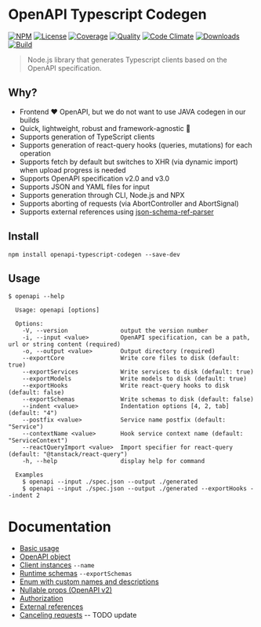 # OpenAPI Typescript Codegen

[![NPM][npm-image]][npm-url]
[![License][license-image]][license-url]
[![Coverage][coverage-image]][coverage-url]
[![Quality][quality-image]][quality-url]
[![Code Climate][climate-image]][climate-url]
[![Downloads][downloads-image]][downloads-url]
[![Build][build-image]][build-url]

> Node.js library that generates Typescript clients based on the OpenAPI specification.

## Why?

-   Frontend ❤️ OpenAPI, but we do not want to use JAVA codegen in our builds
-   Quick, lightweight, robust and framework-agnostic 🚀
-   Supports generation of TypeScript clients
-   Supports generation of react-query hooks (queries, mutations) for each operation
-   Supports fetch by default but switches to XHR (via dynamic import) when upload progress is needed
-   Supports OpenAPI specification v2.0 and v3.0
-   Supports JSON and YAML files for input
-   Supports generation through CLI, Node.js and NPX
-   Supports aborting of requests (via AbortController and AbortSignal)
-   Supports external references using [json-schema-ref-parser](https://github.com/APIDevTools/json-schema-ref-parser/)

## Install

```
npm install openapi-typescript-codegen --save-dev
```

## Usage

```
$ openapi --help

  Usage: openapi [options]

  Options:
    -V, --version               output the version number
    -i, --input <value>         OpenAPI specification, can be a path, url or string content (required)
    -o, --output <value>        Output directory (required)
    --exportCore                Write core files to disk (default: true)
    --exportServices            Write services to disk (default: true)
    --exportModels              Write models to disk (default: true)
    --exportHooks               Write react-query hooks to disk (default: false)
    --exportSchemas             Write schemas to disk (default: false)
    --indent <value>            Indentation options [4, 2, tab] (default: "4")
    --postfix <value>           Service name postfix (default: "Service")
    --contextName <value>       Hook service context name (default: "ServiceContext")
    --reactQueryImport <value>  Import specifier for react-query (default: "@tanstack/react-query")
    -h, --help                  display help for command

  Examples
    $ openapi --input ./spec.json --output ./generated
    $ openapi --input ./spec.json --output ./generated --exportHooks --indent 2
```

# Documentation

-   [Basic usage](docs/basic-usage.md)
-   [OpenAPI object](docs/openapi-object.md)
-   [Client instances](docs/client-instances.md) `--name`
-   [Runtime schemas](docs/runtime-schemas.md) `--exportSchemas`
-   [Enum with custom names and descriptions](docs/custom-enums.md)
-   [Nullable props (OpenAPI v2)](docs/nullable-props.md)
-   [Authorization](docs/authorization.md)
-   [External references](docs/external-references.md)
-   [Canceling requests](docs/canceling-requests.md) -- TODO update

[npm-url]: https://npmjs.org/package/openapi-typescript-codegen
[npm-image]: https://img.shields.io/npm/v/openapi-typescript-codegen.svg
[license-url]: LICENSE
[license-image]: http://img.shields.io/npm/l/openapi-typescript-codegen.svg
[coverage-url]: https://codecov.io/gh/ferdikoomen/openapi-typescript-codegen
[coverage-image]: https://img.shields.io/codecov/c/github/ferdikoomen/openapi-typescript-codegen.svg
[quality-url]: https://lgtm.com/projects/g/ferdikoomen/openapi-typescript-codegen
[quality-image]: https://img.shields.io/lgtm/grade/javascript/g/ferdikoomen/openapi-typescript-codegen.svg
[climate-url]: https://codeclimate.com/github/ferdikoomen/openapi-typescript-codegen
[climate-image]: https://img.shields.io/codeclimate/maintainability/ferdikoomen/openapi-typescript-codegen.svg
[downloads-url]: http://npm-stat.com/charts.html?package=openapi-typescript-codegen
[downloads-image]: http://img.shields.io/npm/dm/openapi-typescript-codegen.svg
[build-url]: https://circleci.com/gh/ferdikoomen/openapi-typescript-codegen/tree/master
[build-image]: https://circleci.com/gh/ferdikoomen/openapi-typescript-codegen/tree/master.svg?style=svg
